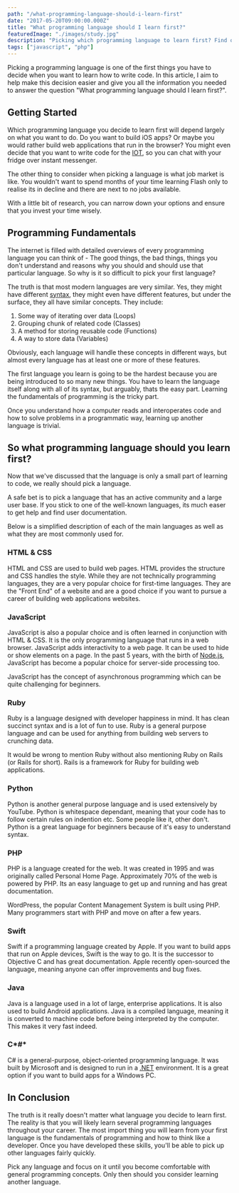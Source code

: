 ```yaml
---
path: "/what-programming-language-should-i-learn-first"
date: "2017-05-20T09:00:00.000Z"
title: "What programming language should I learn first?"
featuredImage: "./images/study.jpg"
description: "Picking which programming language to learn first? Find out where to start by getting an idea of how each language is used and why you should use it."
tags: ["javascript", "php"]
---
```


Picking a programming language is one of the first things you have to decide when you want to learn how to write code. In this article, I aim to help make this decision easier and give you all the information you needed to answer the question "What programming language should I learn first?".

## Getting Started
Which programming language you decide to learn first will depend largely on what you want to do. Do you want to build iOS apps? Or maybe you would rather build web applications that run in the browser? You might even decide that you want to write code for the [IOT](https://en.wikipedia.org/wiki/Internet_of_things), so you can chat with your fridge over instant messenger.

The other thing to consider when picking a language is what job market is like. You wouldn't want to spend months of your time learning Flash only to realise its in decline and there are next to no jobs available.

With a little bit of research, you can narrow down your options and ensure that you invest your time wisely.

## Programming Fundamentals
The internet is filled with detailed overviews of every programming language you can think of - The good things, the bad things, things you don't understand and reasons why you should and should use that particular language. So why is it so difficult to pick your first language?

The truth is that most modern languages are very similar. Yes, they might have different [syntax](https://en.wikipedia.org/wiki/Syntax_(programming_languages)), they might even have different features, but under the surface, they all have similar concepts. They include:

1. Some way of iterating over data (Loops)
2. Grouping chunk of related code (Classes)
3. A method for storing reusable code (Functions)
4. A way to store data (Variables)

Obviously, each language will handle these concepts in different ways, but almost every language has at least one or more of these features.

The first language you learn is going to be the hardest because you are being introduced to so many new things. You have to learn the language itself along with all of its syntax, but arguably, thats the easy part. Learning the fundamentals of programming is the tricky part.

Once you understand how a computer reads and interoperates code and how to solve problems in a programmatic way, learning up another language is trivial.

## So what programming language should you learn first?
Now that we've discussed that the language is only a small part of learning to code, we really should pick a language.

A safe bet is to pick a language that has an active community and a large user base. If you stick to one of the well-known languages, its much easer to get help and find user documentation.

Below is a simplified description of each of the main languages as well as what they are most commonly used for.

### HTML & CSS
HTML and CSS are used to build web pages. HTML provides the structure and CSS handles the style. While they are not technically programming languages, they are a very popular choice for first-time languages. They are the "Front End" of a website and are a good choice if you want to pursue a career of building web applications websites.

### JavaScript
JavaScript is also a popular choice and is often learned in conjunction with HTML & CSS. It is the only programming language that runs in a web browser. JavaScript adds interactivity to a web page. It can be used to hide or show elements on a page. In the past 5 years, with the birth of [Node.js](https://nodejs.org/), JavaScript has become a popular choice for server-side processing too.

JavaScript has the concept of asynchronous programming which can be quite challenging for beginners.

### Ruby
Ruby is a language designed with developer happiness in mind. It has clean succinct syntax and is a lot of fun to use. Ruby is a general purpose language and can be used for anything from building web servers to crunching data.

It would be wrong to mention Ruby without also mentioning Ruby on Rails (or Rails for short). Rails is a framework for Ruby for building web applications.

### Python
Python is another general purpose language and is used extensively by YouTube. Python is whitespace dependant, meaning that your code has to follow certain rules on indention etc. Some people like it, other don't. Python is a great language for beginners because of it's easy to understand syntax.

### PHP
PHP is a language created for the web. It was created in 1995 and was originally called Personal Home Page. Approximately 70% of the web is powered by PHP. Its an easy language to get up and running and has great documentation.

WordPress, the popular Content Management System is built using PHP. Many programmers start with PHP and move on after a few years.

### Swift
Swift if a programming language created by Apple. If you want to build apps that run on Apple devices, Swift is the way to go. It is the successor to Objective C and has great documentation. Apple recently open-sourced the language, meaning anyone can offer improvements and bug fixes.

### Java
Java is a language used in a lot of large, enterprise applications. It is also used to build Android applications. Java is a compiled language, meaning it is converted to machine code before being interpreted by the computer. This makes it very fast indeed.

### C*#*
C# is a general-purpose, object-oriented programming language. It was built by Microsoft and is designed to run in a [.NET](https://en.wikipedia.org/wiki/.NET_Framework) environment. It is a great option if you want to build apps for a Windows PC.

## In Conclusion

The truth is it really doesn't matter what language you decide to learn first. The reality is that you will likely learn several programming languages throughout your career. The most import thing you will learn from your first language is the fundamentals of programming and how to think like a developer. Once you have developed these skills, you'll be able to pick up other languages fairly quickly.

Pick any language and focus on it until you become comfortable with general programming concepts. Only then should you consider learning another language.
